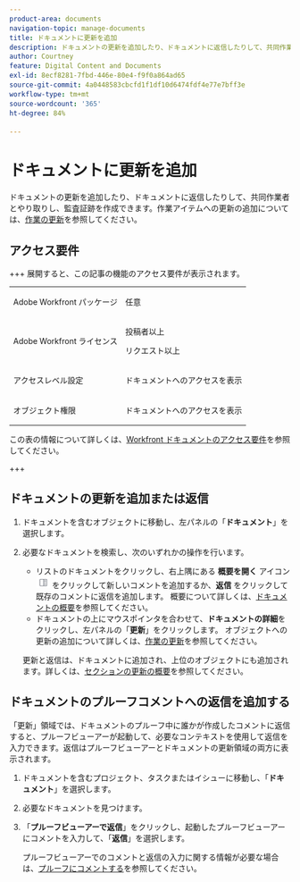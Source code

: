 ```yaml
---
product-area: documents
navigation-topic: manage-documents
title: ドキュメントに更新を追加
description: ドキュメントの更新を追加したり、ドキュメントに返信したりして、共同作業者とやり取りし、監査証跡を作成できます。作業アイテムに更新を追加する方法については、作業の更新を参照してください。
author: Courtney
feature: Digital Content and Documents
exl-id: 8ecf8281-7fbd-446e-80e4-f9f0a864ad65
source-git-commit: 4a0448583cbcfd1f1df10d6474fdf4e77e7bff3e
workflow-type: tm+mt
source-wordcount: '365'
ht-degree: 84%

---
```


# ドキュメントに更新を追加

<!--Audited: April, 2024-->

ドキュメントの更新を追加したり、ドキュメントに返信したりして、共同作業者とやり取りし、監査証跡を作成できます。作業アイテムへの更新の追加については、[作業の更新](../../workfront-basics/updating-work-items-and-viewing-updates/update-work.md)を参照してください。

## アクセス要件

+++ 展開すると、この記事の機能のアクセス要件が表示されます。


<table style="table-layout:auto"> 
 <col> 
 <col> 
 <tbody> 
  <tr> 
   <td role="rowheader">Adobe Workfront パッケージ</td> 
   <td> <p> 任意</p> </td> 
  </tr> 
  <tr> 
   <td role="rowheader">Adobe Workfront ライセンス</td> 
   <td> <p>投稿者以上</p> 
   <p>リクエスト以上</p>
   </td> 
  </tr> 
  <tr> 
   <td role="rowheader">アクセスレベル設定</td> 
   <td> <p>ドキュメントへのアクセスを表示</p> </td> 
  </tr>

<tr> 
   <td role="rowheader">オブジェクト権限</td> 
   <td> <p>ドキュメントへのアクセスを表示</p> </td> 
  </tr> 
 </tbody> 
</table>

この表の情報について詳しくは、[Workfront ドキュメントのアクセス要件](/help/quicksilver/administration-and-setup/add-users/access-levels-and-object-permissions/access-level-requirements-in-documentation.md)を参照してください。

+++

## ドキュメントの更新を追加または返信

1. ドキュメントを含むオブジェクトに移動し、左パネルの「**ドキュメント**」を選択します。
1. 必要なドキュメントを検索し、次のいずれかの操作を行います。

   * リストのドキュメントをクリックし、右上隅にある **概要を開く** アイコン ![&#x200B; 概要を開くアイコン &#x200B;](assets/qs-summary-in-new-toolbar-small.png) をクリックして新しいコメントを追加するか、**返信** をクリックして既存のコメントに返信を追加します。 概要について詳しくは、[ドキュメントの概要](../../documents/managing-documents/summary-for-documents.md)を参照してください。
   * ドキュメントの上にマウスポインタを合わせて、**ドキュメントの詳細**&#x200B;をクリックし、左パネルの「**更新**」をクリックします。
オブジェクトへの更新の追加について詳しくは、[作業の更新](../../workfront-basics/updating-work-items-and-viewing-updates/update-work.md)を参照してください。

   更新と返信は、ドキュメントに追加され、上位のオブジェクトにも追加されます。詳しくは、[セクションの更新の概要](../../workfront-basics/updating-work-items-and-viewing-updates/updates-tab-overview.md)を参照してください。


## ドキュメントのプルーフコメントへの返信を追加する

「更新」領域では、ドキュメントのプルーフ中に誰かが作成したコメントに返信すると、プルーフビューアーが起動して、必要なコンテキストを使用して返信を入力できます。返信はプルーフビューアーとドキュメントの更新領域の両方に表示されます。

1. ドキュメントを含むプロジェクト、タスクまたはイシューに移動し、「**ドキュメント**」を選択します。
1. 必要なドキュメントを見つけます。

1. 「**プルーフビューアーで返信**」をクリックし、起動したプルーフビューアーにコメントを入力して、「**返信**」を選択します。

   プルーフビューアーでのコメントと返信の入力に関する情報が必要な場合は、[プルーフにコメントする](../../review-and-approve-work/proofing/reviewing-proofs-within-workfront/comment-on-a-proof/comment-on-proof-1.md)を参照してください。
